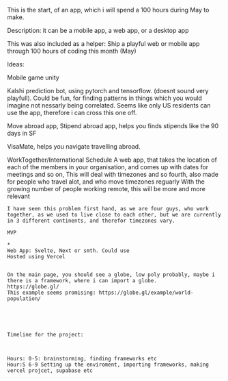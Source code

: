 This is the start, of an app, which i will spend a 100 hours during May to make.

Description: it can be a mobile app, a web app, or a desktop app

This was also included as a helper: Ship a playful web or mobile app through 100 hours of coding this month (May)

Ideas:

Mobile game unity

Kalshi prediction bot, using pytorch and tensorflow. (doesnt sound very playfull).
    Could be fun, for finding patterns in things which you would imagine not nessarly being correlated.
    Seems like only US residents can use the app, therefore i can cross this one off.
    
Move abroad app,
    Stipend abroad app, helps you finds stipends like the 90 days in SF

VisaMate, helps you navigate travelling abroad.

WorkTogether/International Schedule
    A web app, that takes the location of each of the members in your organisation, and comes up with dates for meetings and so on, 
    This will deal with timezones and so fourth, also made for people who travel alot, and who move timezones reguarly
    With the growing number of people working remote, this will be more and more relevant
    
    I have seen this problem first hand, as we are four guys, who work together, as we used to live close to each other, but we are currently in 3 different continents, and therefor timezones vary.

    MVP

    * 
    Web App: Svelte, Next or smth. Could use 
    Hosted using Vercel


    On the main page, you should see a globe, low poly probably, maybe i there is a framework, where i can import a globe.
    https://globe.gl/
    This example seems promising: https://globe.gl/example/world-population/
    




    Timeline for the project:



    Hours: 0-5: brainstorming, finding frameworks etc
    Hour:S 6-9 Setting up the enviroment, importing frameworks, making vercel projcet, supabase etc
    